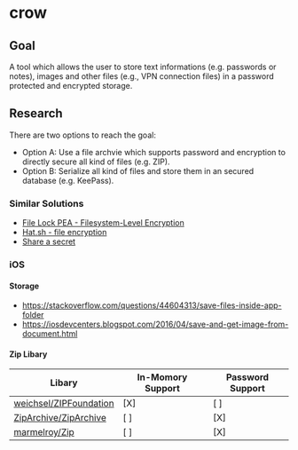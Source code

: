 # crow

## Goal

A tool which allows the user to store text informations (e.g. passwords or notes), images and other files (e.g., VPN connection files) in a password protected and encrypted storage.

## Research

There are two options to reach the goal:

- Option A: Use a file archvie which supports password and encryption to directly secure all kind of files (e.g. ZIP).
- Option B: Serialize all kind of files and store them in an secured database (e.g. KeePass).

### Similar Solutions

- [File Lock PEA - Filesystem-Level Encryption](https://eck.cologne/peafactory/en/html/file_pea.html)
- [Hat.sh - file encryption](https://hat.sh/)
- [Share a secret](https://scrt.link/)

### iOS

#### Storage

- https://stackoverflow.com/questions/44604313/save-files-inside-app-folder
- https://iosdevcenters.blogspot.com/2016/04/save-and-get-image-from-document.html

#### Zip Libary

| Libary | In-Momory Support | Password Support |
|---|---|---|
| [weichsel/ZIPFoundation](https://github.com/weichsel/ZIPFoundation) | [X] | [ ] | 
| [ZipArchive/ZipArchive](https://github.com/ZipArchive/ZipArchive) | [ ] | [X] |
| [marmelroy/Zip](https://github.com/marmelroy/Zip) | [ ] | [X] |

